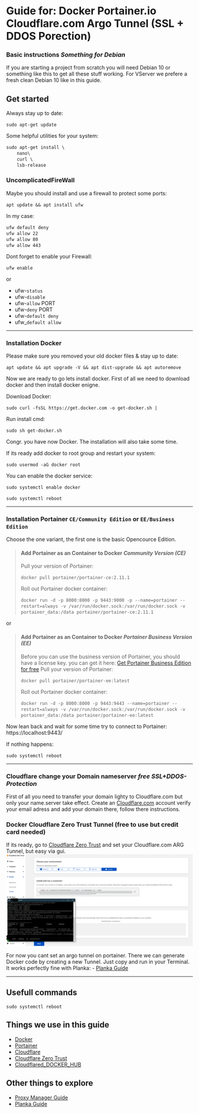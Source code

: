 # Guide for: Docker Portainer.io Cloudflare.com Argo Tunnel (SSL + DDOS Porection)
### Basic instructions *Something for Debian*

If you are starting a project from scratch you will need Debian 10 or something like this to get all these stuff working.
For VServer we prefere a fresh clean Debian 10 like in this guide.


## Get started

Always stay up to date:
```
sudo apt-get update
```

Some helpful utilities for your system:
```
sudo apt-get install \
    nano\
    curl \
    lsb-release
```

### UncomplicatedFireWall

Maybe you should install and use a firewall to protect some ports:
```
apt update && apt install ufw
```

In my case:
```
ufw default deny
ufw allow 22
ufw allow 80
ufw allow 443
```

Dont forget to enable your Firewall:
```
ufw enable
```
or
- ufw-```status```
- ufw-```disable```
- ufw-```allow``` PORT
- ufw-```deny``` PORT
- ufw-```default deny```
- ufw_```default allow```

-------------------------------------------------------------------------------------------------------------------------------------------------------------------
### Installation Docker

Please make sure you removed your old docker files & stay up to date:
```
apt update && apt upgrade -V && apt dist-upgrade && apt autoremove
```

Now we are ready to go lets install docker.
First of all we need to download docker and then install docker enigne.

Download Docker:
```
sudo curl -fsSL https://get.docker.com -o get-docker.sh | 
```

Run install cmd:
```
sudo sh get-docker.sh
```

Congr. you have now Docker.
The installation will also take some time.

If its ready add docker to root group and restart your system:
```
sudo usermod -aG docker root
```

You can enable the docker service:
```
sudo systemctl enable docker
```
```
sudo systemctl reboot
```

-------------------------------------------------------------------------------------------------------------------------------------------------------------------
### Installation Portainer ```CE/Community Edition``` or ```EE/Business Edition``` 

Choose the one variant, the first one is the basic Opencource Edition.

> #### Add Portainer as an Container to Docker *Community Version (CE)*
>
> Pull your version of Portainer:
> ```
> docker pull portainer/portainer-ce:2.11.1
> ```
>
> Roll out Portainer docker container:
> ```
> docker run -d -p 8000:8000 -p 9443:9000 -p --name=portainer --restart=always -v /var/run/docker.sock:/var/run/docker.sock -v portainer_data:/data portainer/portainer-ce:2.11.1
> ```
or

> #### Add Portainer as an Container to Docker *Portainer Business Version (EE)*
> Before you can use the business version of Portainer, you should have a license key. you can get it here: 
> [Get Portainer Business Edition for free](https://www.portainer.io/pricing/take5)
> Pull your version of Portainer:
> ```
> docker pull portainer/portainer-ee:latest
> ```
>
> Roll out Portainer docker container:
> ```
> docker run -d -p 8000:8000 -p 9443:9443 --name=portainer --restart=always -v /var/run/docker.sock:/var/run/docker.sock -v portainer_data:/data portainer/portainer-ee:latest
> ```


Now lean back and wait for some time try to connect to Portainer: https://localhost:9443/ 

If nothing happens:
```
sudo systemctl reboot
```


-------------------------------------------------------------------------------------------------------------------------------------------------------------------
### Cloudflare change your Domain nameserver *free SSL+DDOS-Protection*

First of all you need to transfer your domain lighty to Cloudflare.com but only your name.server take effect. 
Create an [Cloudflare.com](https://dash.cloudflare.com/sign-up/teams) account verify your email adress and add your domain there, follow there instructions.
  

### Docker Cloudflare Zero Trust Tunnel (free to use but credit card needed)
If its ready, go to [Cloudflare Zero Trust](https://dash.teams.cloudflare.com/) and set your Cloudflare.com ARG Tunnel, but easy via gui.
![alt text](https://github.com/SirSnolte/Docker/blob/main/etc/images/cloudflare_zerotrust.png)

For now you cant set an argo tunnel on portainer. 
There we can generate Docker code by creating a new Tunnel. Just copy and run in your Terminal.
It works perfectly fine with Planka: - [Planka Guide](https://github.com/SirSnolte/Docker/blob/main/etc/planka_cloudflare-tunnel/install_planka_with_cloudflare_tunnel_SSL-approved.md)


-------------------------------------------------------------------------------------------------------------------------------------------------------------------
## Usefull commands

```
sudo systemctl reboot
```

## Things we use in this guide
- [Docker](https://www.docker.com/?utm_source=google&utm_medium=cpc&utm_campaign=search_emea_brand&utm_term=docker_exact)
- [Portainer](https://www.portainer.io)
- [Cloudflare](https://dash.cloudflare.com/)
- [Cloudflare Zero Trust](https://dash.teams.cloudflare.com/)
- [Cloudflared_DOCKER_HUB](https://hub.docker.com/r/cloudflare/cloudflared)
  
## Other things to explore
- [Proxy Manager Guide](https://github.com/SirSnolte/Docker/blob/main/etc/nginx-pm_cloudflare-tunnel/install_nginx_manager_with_cloudflare_tunnel_SSL-approved.md)
- [Planka Guide](https://github.com/SirSnolte/Docker/blob/main/etc/planka_cloudflare-tunnel/install_planka_with_cloudflare_tunnel_SSL-approved.md)

<script type='text/javascript' src='https://storage.ko-fi.com/cdn/widget/Widget_2.js'></script><script type='text/javascript'>kofiwidget2.init('Support Me on Ko-fi', '#29abe0', 'B0B4CGHUO');kofiwidget2.draw();</script> 